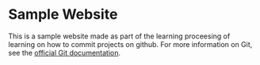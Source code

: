 # Sample Website

This is a sample website made as part of the learning proceesing of learning on how to commit projects on github.
For more information on Git, see the
[official Git documentation](https://git-scm.com/).

